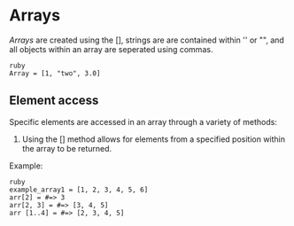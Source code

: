 # Arrays

 *Arrays* are created using the [], strings are are contained within '' or "", and all objects within an array are seperated using commas.

```
ruby
Array = [1, "two", 3.0]

```

## Element access

Specific elements are accessed in an array through a variety of methods:

1. Using the [] method allows for elements from a specified position within the array to be returned.

Example:

```
ruby
example_array1 = [1, 2, 3, 4, 5, 6]
arr[2] = #=> 3
arr[2, 3] = #=> [3, 4, 5]
arr [1..4] = #=> [2, 3, 4, 5]

```
